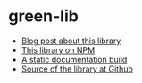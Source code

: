 # green-lib

- [Blog post about this library](https://www.jaccomeijer.nl/blog/ui-library/)
- [This library on NPM](https://www.npmjs.com/package/@jaccomeijer/green-lib)
- [A static documentation build](https://www.jaccomeijer.nl/green-lib/)
- [Source of the library at Github](https://github.com/jaccomeijer/green-lib)
